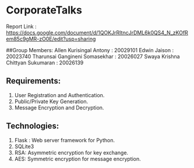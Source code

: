 # CorporateTalks

Report Link : https://docs.google.com/document/d/1QOKJrRItncJrDML6k0QS4_N_zKOfRem85c9gMR-zO0E/edit?usp=sharing

##Group Members:
Allen Kurisingal Antony : 20029101
Edwin Jaison : 20023740
Tharunsai Gangineni Somasekhar : 20026027
Swaya Krishna Chittyan Sukumaran : 20026139

## Requirements:
1. User Registration and Authentication.
2. Public/Private Key Generation.
3. Message Encryption and Decryption.

## Technologies:
1. Flask : Web server framework for Python.
2. SQLite3
3. RSA: Asymmetric encryption for key exchange.
4. AES: Symmetric encryption for message encryption.
